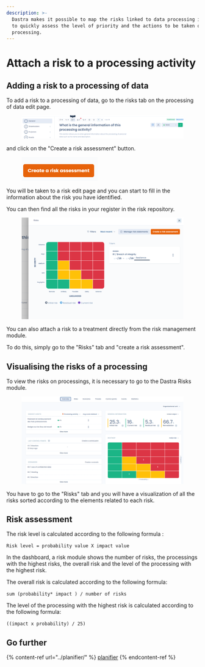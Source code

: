 ```yaml
---
description: >-
  Dastra makes it possible to map the risks linked to data processing in order
  to quickly assess the level of priority and the actions to be taken on a data
  processing.
---
```


# Attach a risk to a processing activity

## Adding a risk to a processing of data

To add a risk to a processing of data, go to the risks tab on the processing of data edit page.

<figure><img src="../../.gitbook/assets/image (329).png" alt=""><figcaption></figcaption></figure>

and click on the "Create a risk assessment" button.

<figure><img src="../../.gitbook/assets/image (1) (1) (1) (1) (2).png" alt=""><figcaption></figcaption></figure>

You will be taken to a risk edit page and you can start to fill in the information about the risk you have identified.&#x20;

You can then find all the risks in your register in the risk repository.

<figure><img src="../../.gitbook/assets/image (2) (1) (1) (1).png" alt=""><figcaption></figcaption></figure>

You can also attach a risk to a treatment directly from the risk management module.&#x20;

To do this, simply go to the "Risks" tab and "create a risk assessment".

## Visualising the risks of a processing

To view the risks on processings, it is necessary to go to the Dastra Risks module.

<figure><img src="../../.gitbook/assets/image (139).png" alt=""><figcaption></figcaption></figure>

You have to go to the "Risks" tab and you will have a visualization of all the risks sorted according to the elements related to each risk.

## Risk assessment

The risk level is calculated according to the following formula :

```
Risk level = probability value X impact value
```

In the dashboard, a risk module shows the number of risks, the processings with the highest risks, the overall risk and the level of the processing with the highest risk.

The overall risk is calculated according to the following formula:

```
sum (probability* impact ) / number of risks
```

The level of the processing with the highest risk is calculated according to the following formula:

```
((impact x probability) / 25)
```

## Go further

{% content-ref url="../planifier/" %}
[planifier](../planifier/)
{% endcontent-ref %}
